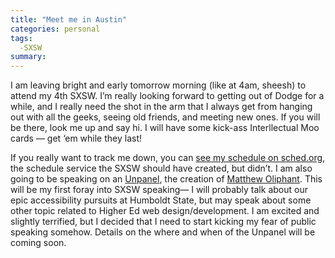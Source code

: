```yaml
---
title: "Meet me in Austin"
categories: personal
tags:
  -SXSW
summary: 
---
```

<p>I am leaving bright and early tomorrow morning (like at 4am, sheesh) to attend my 4th <span class="caps">SXSW</span>. I&#8217;m really looking forward to getting out of Dodge for a while, and I really need the shot in the arm that I always get from hanging out with all the geeks, seeing old friends, and meeting new ones. If you will be there, look me up and say hi. I will have some kick-ass Interllectual Moo cards &#8212; get &#8216;em while they last!</p>

<p>If you really want to track me down, you can <a href="http://sched.org/sxsw2008/interllectual">see my schedule on sched.org</a>, the schedule service the <span class="caps">SXSW</span> should have created, but didn&#8217;t. I am also going to be speaking on an <a href="http://usabilityworks.org/2008/03/03/sxsw-2008-you-unpanel-awaits/">Unpanel</a>, the creation of <a href="http://usabilityworks.org/">Matthew Oliphant</a>. This will be my first foray into <span class="caps">SXSW</span> speaking&#8212; I will probably talk about our epic accessibility pursuits at Humboldt State, but may speak about some other topic related to Higher Ed web design/development. I am excited and slightly terrified, but I decided that I need to start kicking my fear of public speaking somehow. Details on the where and when of the Unpanel will be coming soon.</p>
